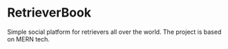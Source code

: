 # RetrieverBook
Simple social platform for retrievers all over the world.
The project is based on MERN tech.
